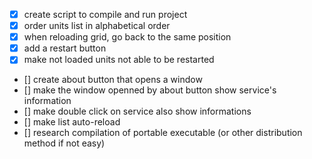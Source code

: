 - [x] create script to compile and run project
- [x] order units list in alphabetical order
- [x] when reloading grid, go back to the same position
- [x] add a restart button
- [x] make not loaded units not able to be restarted
- [] create about button that opens a window 
- [] make the window openned by about button show service's information
- [] make double click on service also show informations
- [] make list auto-reload
- [] research compilation of portable executable (or other distribution method if not easy)
